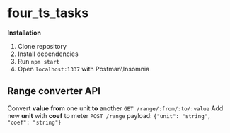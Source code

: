 # four_ts_tasks

**Installation**
1. Clone repository
2. Install dependencies
3. Run `npm start`
4. Open `localhost:1337` with Postman\Insomnia

## Range converter API
Convert **value** **from** one unit **to** another `GET /range/:from/:to/:value`
Add new **unit** with **coef** to meter `POST /range` payload: `{"unit": "string", "coef": "string"}`

